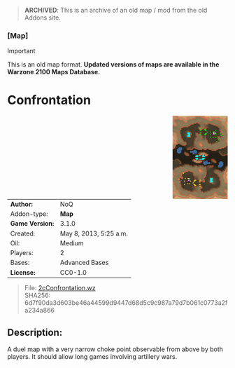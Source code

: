 > **ARCHIVED**: This is an archive of an old map / mod from the old Addons site.

### [Map]

> [!IMPORTANT]
> This is an old map format. **Updated versions of maps are available in the Warzone 2100 Maps Database.**

# Confrontation

<img src="./preview.jpg" align="right" />

| | |
| - | - |
| __Author:__ | NoQ |
| Addon-type: | __Map__ |
| __Game Version:__ | 3.1.0 |
| Created: | May 8, 2013, 5:25 a.m. |
| Oil: | Medium |
| Players: | 2 |
| Bases: | Advanced Bases |
| __License:__ | CC0-1.0 |

> File: [2cConfrontation.wz](https://github.com/Warzone2100/old-addons-site/raw/main/assets/186/2cConfrontation.wz)  
> SHA256: 6d7f90da3d603be46a44599d9447d68d5c9c987a79d7b061c0773a2fa234a866

## Description:

A duel map with a very narrow choke point observable from above by both players. It should allow long games involving artillery wars.

